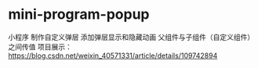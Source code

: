 # mini-program-popup
小程序 制作自定义弹层 添加弹层显示和隐藏动画 父组件与子组件（自定义组件）之间传值
项目展示：https://blog.csdn.net/weixin_40571331/article/details/109742894
